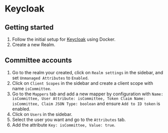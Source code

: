 # Keycloak

## Getting started

1. Follow the initial setup for [Keycloak](https://www.keycloak.org/getting-started/getting-started-docker) using Docker.
2. Create a new Realm.

## Committee accounts

1. Go to the realm your created, click on `Realm settings` in the sidebar, and set `Unmanaged Attributes` to `Enabled`.
2. Click on `Client Scopes` in the sidebar and create a client scope with name `isCommittee`.
3. Go to the `Mappers` tab and add a new mapper by configuration with `Name: isCommittee, User Attribute: isCommittee, Token Claim Name: isCommittee, Claim JSON Type: boolean` and ensure `Add to ID token` is enabled.
2. Click on `Users` in the sidebar.
3. Select the user you want and go to the `Attributes` tab.
4. Add the attribute `Key: isCommittee, Value: true`.
